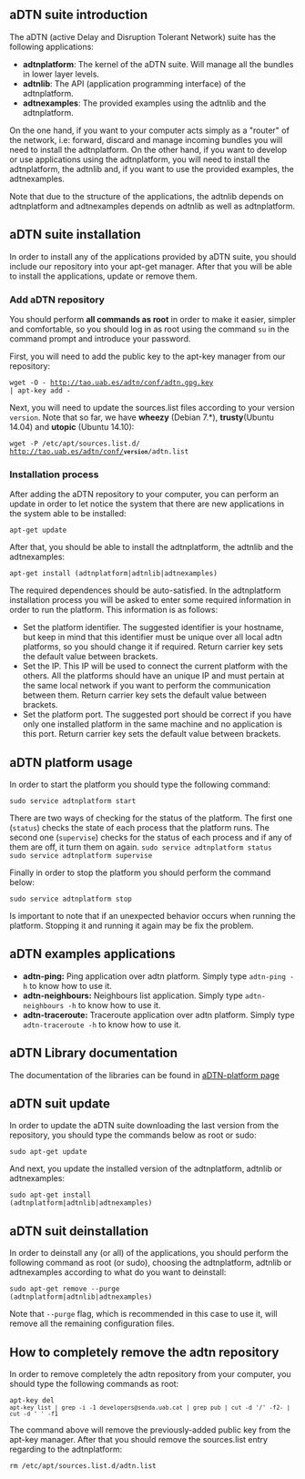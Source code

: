 <h2>aDTN suite introduction</h2>

The aDTN (active Delay and Disruption Tolerant Network) suite has the following applications:

<ul>
<li><strong>adtnplatform</strong>: The kernel of the aDTN suite. Will manage all the bundles in lower layer levels.</li>
<li><strong>adtnlib</strong>: The API (application programming interface) of the adtnplatform.</li>
<li><strong>adtnexamples</strong>: The provided examples using the adtnlib and the adtnplatform.</li>
</ul>

On the one hand, if you want to your computer acts simply as a "router" of the network, i.e: forward, discard and manage incoming bundles you will need to install the adtnplatform. 
On the other hand, if you want to develop or use applications using the adtnplatform, you will need to install the adtnplatform, the adtnlib and, if you want to use the provided examples, the adtnexamples.

Note that due to the structure of the applications, the adtnlib depends on adtnplatform and adtnexamples depends on adtnlib as well as adtnplatform.

<h2>aDTN suite installation</h2>

In order to install any of the applications provided by aDTN suite, you should include our repository into your apt-get manager. After that you will be able to install the applications, update or remove them.

<h3>Add aDTN repository</h3>

You should perform <strong>all commands as root</strong> in order to make it easier, simpler and comfortable, so you should log in as root using the command <code>su</code> in the command prompt and introduce your password. 

First, you will need to add the public key to the apt-key manager from our repository:

<code>wget -O - http://tao.uab.es/adtn/conf/adtn.gpg.key | apt-key add -</code>

Next, you will need to update the sources.list files according to your version <code>version</code>. Note that so far, we have <strong>wheezy</strong> (Debian 7.*),  <strong>trusty</strong>(Ubuntu 14.04) and <strong>utopic</strong> (Ubuntu 14.10):

<code>wget -P /etc/apt/sources.list.d/ http://tao.uab.es/adtn/conf/<strong><code>version</code></strong>/adtn.list</code>

<h3>Installation process</h3>

After adding the aDTN repository to your computer, you can perform an update in order to let notice the system that there are new applications in the system able to be installed:

<code>apt-get update</code>

After that, you should be able to install the adtnplatform, the adtnlib and the adtnexamples:

<code>apt-get install (adtnplatform|adtnlib|adtnexamples)</code>

The required dependences should be auto-satisfied. In the adtnplatform installation process you will be asked to enter some required information in order to run the platform. This information is as follows:

<ul>
<li>Set the platform identifier. The suggested identifier is your hostname, but keep in mind that this identifier must be unique over all local adtn platforms, so you should change it if required. Return carrier key sets the default value between brackets.</li>
<li>Set the IP. This IP will be used to connect the current platform with the others. All the platforms should have an unique IP and must pertain at the same local network if you want to perform the communication between them. Return carrier key sets the default value between brackets.</li>
<li>Set the platform port. The suggested port should be correct if you have only one installed platform in the same machine and no application is this port. Return carrier key sets the default value between brackets.</li>
</ul>

<h2>aDTN platform usage</h2>

In order to start the platform you should type the following command:

<code>sudo service adtnplatform start</code>

There are two ways of checking for the status of the platform. The first one (<code>status</code>) checks the state of each process that the platform runs. The second one (<code>supervise</code>) checks for the status of each process and if any of them are off, it turn them on again.
<code>sudo service adtnplatform status</code>  
<code>sudo service adtnplatform supervise</code>

Finally in order to stop the platform you should perform the command below:

<code>sudo service adtnplatform stop</code>

Is important to note that if an unexpected behavior occurs when running the platform. Stopping it and running it again may be fix the problem.

<h2>aDTN examples applications</h2>

<ul>
<li><strong>adtn-ping:</strong> Ping application over adtn platform. Simply type <code>adtn-ping -h</code> to know how to use it.</li>
<li><strong>adtn-neighbours:</strong> Neighbours list application. Simply type <code>adtn-neighbours -h</code> to know how to use it.</li>
<li><strong>adtn-traceroute:</strong> Traceroute application over adtn platform. Simply type <code>adtn-traceroute -h</code> to know how to use it.</li>
</ul>

<h2>aDTN Library documentation</h2>

The documentation of the libraries can be found in <a href="http://senda-uab.github.io/aDTN-platform/">aDTN-platform page</a>

<h2>aDTN suit update</h2>

In order to update the aDTN suite downloading the last version from the repository, you should type the commands below as root or sudo:

<code>sudo apt-get update</code>

And next, you update the installed version of the adtnplatform, adtnlib or adtnexamples:

 <code>sudo apt-get install (adtnplatform|adtnlib|adtnexamples)</code>

<h2>aDTN suit deinstallation</h2>

In order to deinstall any (or all) of the applications, you should perform the following command as root (or sudo), choosing the adtnplatform, adtnlib or adtnexamples according to what do you want to deinstall:

<code>sudo apt-get remove --purge (adtnplatform|adtnlib|adtnexamples)</code>

Note that <code>--purge</code> flag, which is recommended in this case to use it, will remove all the remaining configuration files.

<h2>How to completely remove the adtn repository</h2>

In order to remove completely the adtn repository from your computer, you should type the following commands as root:

<code>apt-key del  `apt-key list | grep -i -1 developers@senda.uab.cat | grep pub | cut -d '/' -f2- | cut -d ' ' -f1`</code>

The command above will remove the previously-added public key from the apt-key manager. After that you should remove the sources.list entry regarding to the adtnplatform:

<code>rm /etc/apt/sources.list.d/adtn.list</code>
